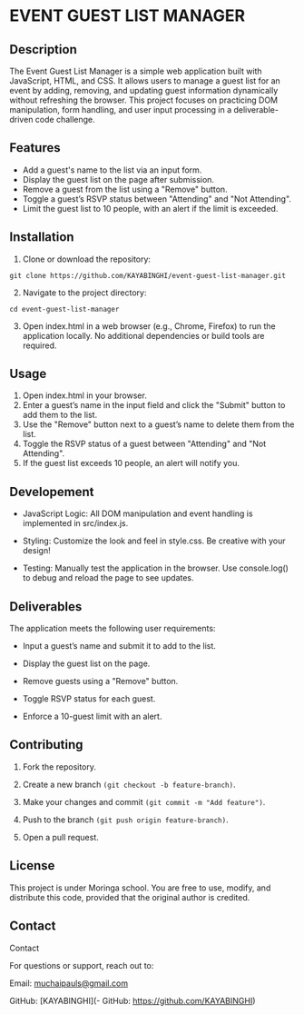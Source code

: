 
# EVENT GUEST LIST MANAGER

## Description

The Event Guest List Manager is a simple web application built with JavaScript, HTML, and CSS. It allows users to manage a guest list for an event by adding, removing, and updating guest information dynamically without refreshing the browser. This project focuses on practicing DOM manipulation, form handling, and user input processing in a deliverable-driven code challenge.


## Features

- Add a guest's name to the list via an input form.
- Display the guest list on the page after submission.
- Remove a guest from the list using a "Remove" button.
- Toggle a guest’s RSVP status between "Attending" and "Not Attending".
- Limit the guest list to 10 people, with an alert if the limit is exceeded.


## Installation

1. Clone or download the repository:
```
git clone https://github.com/KAYABINGHI/event-guest-list-manager.git

```

2. Navigate to the project directory:
```
cd event-guest-list-manager
```


3. Open index.html in a web browser (e.g., Chrome, Firefox) to run the application locally. No additional dependencies or build tools are required.


## Usage
1. Open index.html in your browser.
2. Enter a guest’s name in the input field and click the "Submit" button to add them to the list.
3. Use the "Remove" button next to a guest’s name to delete them from the list.
4. Toggle the RSVP status of a guest between "Attending" and "Not Attending".
5. If the guest list exceeds 10 people, an alert will notify you.



## Developement
- JavaScript Logic: All DOM manipulation and event handling is implemented in src/index.js.

- Styling: Customize the look and feel in style.css. Be creative with your design!

- Testing: Manually test the application in the browser. Use console.log() to debug and reload the page to see updates.
## Deliverables
The application meets the following user requirements:





- Input a guest’s name and submit it to add to the list.



- Display the guest list on the page.



- Remove guests using a "Remove" button.



- Toggle RSVP status for each guest.



- Enforce a 10-guest limit with an alert.
## Contributing
1. Fork the repository.



2. Create a new branch `(git checkout -b feature-branch)`.



3. Make your changes and commit `(git commit -m "Add feature")`.



4. Push to the branch `(git push origin feature-branch)`.



5. Open a pull request.


## License


This project is under Moringa school. You are free to use, modify, and distribute this code, provided that the original author is credited.


## Contact
Contact

For questions or support, reach out to:





Email: muchaipauls@gmail.com



GitHub: [KAYABINGHI](- GitHub: https://github.com/KAYABINGHI)